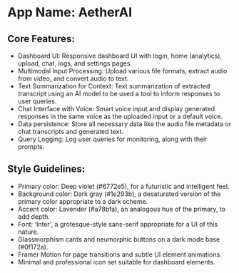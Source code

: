 # **App Name**: AetherAI

## Core Features:

- Dashboard UI: Responsive dashboard UI with login, home (analytics), upload, chat, logs, and settings pages.
- Multimodal Input Processing: Upload various file formats, extract audio from video, and convert audio to text.
- Text Summarization for Context: Text summarization of extracted transcript using an AI model to be used a tool to inform responses to user queries.
- Chat Interface with Voice: Smart voice input and display generated responses in the same voice as the uploaded input or a default voice.
- Data persistence: Store all necessary data like the audio file metadata or chat transcripts and generated text.
- Query Logging: Log user queries for monitoring, along with their prompts.

## Style Guidelines:

- Primary color: Deep violet (#6772e5), for a futuristic and intelligent feel.
- Background color: Dark gray (#1e293b), a desaturated version of the primary color appropriate to a dark scheme.
- Accent color: Lavender (#a78bfa), an analogous hue of the primary, to add depth.
- Font: 'Inter', a grotesque-style sans-serif appropriate for a UI of this nature.
- Glassmorphism cards and neumorphic buttons on a dark mode base (#0f172a).
- Framer Motion for page transitions and subtle UI element animations.
- Minimal and professional icon set suitable for dashboard elements.